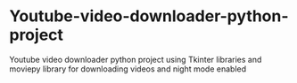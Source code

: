 # Youtube-video-downloader-python-project
Youtube video downloader python project using Tkinter libraries and moviepy library for downloading videos and night mode enabled
